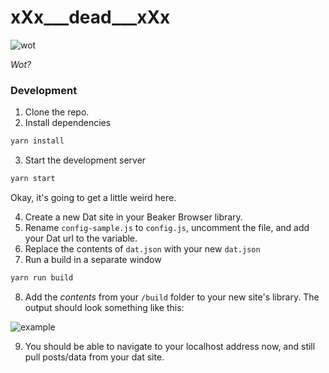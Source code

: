 # xXx\_\_\_dead\_\_\_xXx

![wot](./yea.jpg)

_Wot?_

### Development

1.  Clone the repo.
2.  Install dependencies

```bash
yarn install
```

3.  Start the development server

```bash
yarn start
```

Okay, it's going to get a little weird here.

4.  Create a new Dat site in your Beaker Browser library.
5.  Rename `config-sample.js` to `config.js`, uncomment the file, and add your Dat url to the variable.
6.  Replace the contents of `dat.json` with your new `dat.json`
7.  Run a build in a separate window

```bash
yarn run build
```

8.  Add the _contents_ from your `/build` folder to your new site's library. The output should look something like this:

![example](./example.png)

9.  You should be able to navigate to your localhost address now, and still pull posts/data from your dat site.
